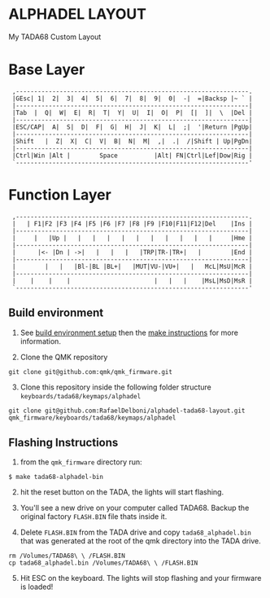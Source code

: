 ALPHADEL LAYOUT
===============

My TADA68 Custom Layout

# Base Layer
```
 ,----------------------------------------------------------------.
 |GEsc| 1|  2|  3|  4|  5|  6|  7|  8|  9|  0|  -|  =|Backsp |~ ` |
 |----------------------------------------------------------------|
 |Tab  |  Q|  W|  E|  R|  T|  Y|  U|  I|  O|  P|  [|  ]|  \  |Del |
 |----------------------------------------------------------------|
 |ESC/CAP|  A|  S|  D|  F|  G|  H|  J|  K|  L|  ;|  '|Return |PgUp|
 |----------------------------------------------------------------|
 |Shift   |  Z|  X|  C|  V|  B|  N|  M|  ,|  .|  /|Shift | Up|PgDn|
 |----------------------------------------------------------------|
 |Ctrl|Win |Alt |        Space          |Alt| FN|Ctrl|Lef|Dow|Rig |
 `----------------------------------------------------------------'
```

# Function Layer
```
 ,----------------------------------------------------------------.
 |   | F1|F2 |F3 |F4 |F5 |F6 |F7 |F8 |F9 |F10|F11|F12|Del    |Ins |
 |----------------------------------------------------------------|
 |     |   |Up |   |   |   |   |   |   |   |   |   |   |     |Hme |
 |----------------------------------------------------------------|
 |      |<- |Dn | ->|   |   |   |   |TRP|TR-|TR+|   |        |End |
 |----------------------------------------------------------------|
 |        |   |   |Bl-|BL |BL+|   |MUT|VU-|VU+|   |   McL|MsU|McR |
 |----------------------------------------------------------------|
 |    |    |    |                       |   |   |    |MsL|MsD|MsR |
 `----------------------------------------------------------------'
```

## Build environment

1) See [build environment setup](https://docs.qmk.fm/build_environment_setup.html) then the [make instructions](https://docs.qmk.fm/make_instructions.html) for more information.

2) Clone the QMK repository
```
git clone git@github.com:qmk/qmk_firmware.git
```
3) Clone this repository inside the following folder structure `keyboards/tada68/keymaps/alphadel`
```
git clone git@github.com:RafaelDelboni/alphadel-tada68-layout.git qmk_firmware/keyboards/tada68/keymaps/alphadel
```

## Flashing Instructions

1) from the `qmk_firmware` directory run:
```
$ make tada68-alphadel-bin
```

2) hit the reset button on the TADA, the lights will start flashing.

3) You'll see a new drive on your computer called TADA68. Backup the original factory `FLASH.BIN` file thats inside it.

4) Delete `FLASH.BIN` from the TADA drive and copy `tada68_alphadel.bin` that was generated at the root of the qmk directory into the TADA drive.
```
rm /Volumes/TADA68\ \ /FLASH.BIN
cp tada68_alphadel.bin /Volumes/TADA68\ \ /FLASH.BIN
```

5) Hit ESC on the keyboard. The lights will stop flashing and your firmware is loaded!
